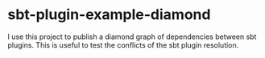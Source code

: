# sbt-plugin-example-diamond

I use this project to publish a diamond graph of dependencies between sbt plugins.
This is useful to test the conflicts of the sbt plugin resolution.
